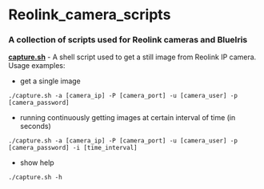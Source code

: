 # Reolink_camera_scripts
### A collection of scripts used for Reolink cameras and BlueIris

**[capture.sh](capture.sh)** - A shell script used to get a still image from Reolink IP camera.
Usage examples:

 - get a single image
 
`./capture.sh -a [camera_ip] -P [camera_port] -u [camera_user] -p [camera_password]`
- running continuously getting images at certain interval of time (in seconds)

`./capture.sh -a [camera_ip] -P [camera_port] -u [camera_user] -p [camera_password] -i [time_interval]`
- show help

`./capture.sh -h`
